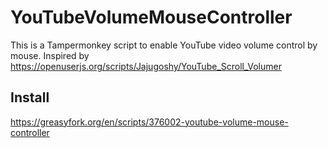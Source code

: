 # YouTubeVolumeMouseController

This is a Tampermonkey script to enable YouTube video volume control by mouse. Inspired by https://openuserjs.org/scripts/Jajugoshy/YouTube_Scroll_Volumer

## Install

https://greasyfork.org/en/scripts/376002-youtube-volume-mouse-controller
